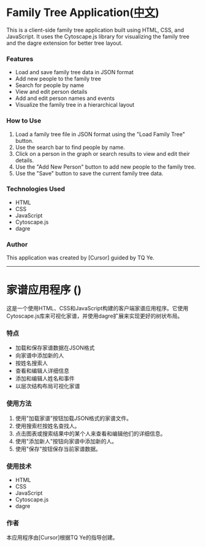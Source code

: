 # Family Tree Application([中文](#家谱应用程序))

This is a client-side family tree application built using HTML, CSS, and JavaScript. It uses the Cytoscape.js library for visualizing the family tree and the dagre extension for better tree layout.

### Features

- Load and save family tree data in JSON format
- Add new people to the family tree
- Search for people by name
- View and edit person details
- Add and edit person names and events
- Visualize the family tree in a hierarchical layout

### How to Use

1. Load a family tree file in JSON format using the "Load Family Tree" button.
2. Use the search bar to find people by name.
3. Click on a person in the graph or search results to view and edit their details.
4. Use the "Add New Person" button to add new people to the family tree.
5. Use the "Save" button to save the current family tree data.

### Technologies Used

- HTML
- CSS
- JavaScript
- Cytoscape.js
- dagre

### Author

This application was created by [Cursor] guided by TQ Ye.

---

# 家谱应用程序 ()

这是一个使用HTML、CSS和JavaScript构建的客户端家谱应用程序。它使用Cytoscape.js库来可视化家谱，并使用dagre扩展来实现更好的树状布局。

### 特点

- 加载和保存家谱数据在JSON格式
- 向家谱中添加新的人
- 按姓名搜索人
- 查看和编辑人详细信息
- 添加和编辑人姓名和事件
- 以层次结构布局可视化家谱

### 使用方法

1. 使用"加载家谱"按钮加载JSON格式的家谱文件。
2. 使用搜索栏按姓名查找人。
3. 点击图表或搜索结果中的某个人来查看和编辑他们的详细信息。
4. 使用"添加新人"按钮向家谱中添加新的人。
5. 使用"保存"按钮保存当前家谱数据。

### 使用技术

- HTML
- CSS
- JavaScript
- Cytoscape.js
- dagre

### 作者

本应用程序由[Cursor]根据TQ Ye的指导创建。
